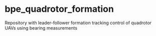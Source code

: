 # bpe_quadrotor_formation
Repository with leader-follower formation tracking control of quadrotor UAVs using bearing measurements
